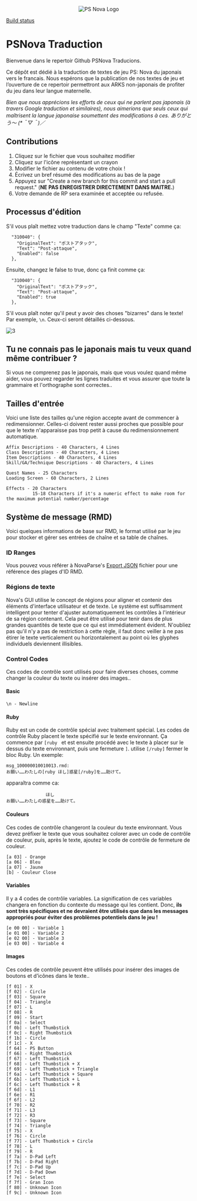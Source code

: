 [3]: https://github.com/Arks-Layer/PSO2JPTranslations/blob/master/resources/rightmeow.png

<p align="center">
  <img src="https://github.com/Arks-Layer/PSNovaTranslations/blob/master/resources/Phantasy-Star-Nova-Logo.png" alt="PS Nova Logo"/>
</p>

[Build status](https://travis-ci.org/PSNOVAFR/PSNovaTraduction.svg?branch=master)

# PSNova Traduction

Bienvenue dans le repertoir Github PSNova Traducions.

Ce dépôt est dédié à la traduction de textes de jeu PS: Nova du japonais vers le francais. Nous espérons que la publication de nos textes de jeu et l’ouverture de ce repertoir permettront aux ARKS non-japonais de profiter du jeu dans leur langue maternelle.

<i>Bien que nous apprécions les efforts de ceux qui ne parlent pas japonais (à travers Google traduction et similaires), nous aimerions que seuls ceux qui maîtrisent la langue japonaise soumettent des modifications à ces. ありがとう～ (*＾▽＾)／</i>

## Contributions

1. Cliquez sur le fichier que vous souhaitez modifier
2. Cliquez sur l'icône représentant un crayon
3. Modifier le fichier au contenu de votre choix !
4. Écrivez un bref résumé des modifications au bas de la page
5. Appuyez sur "Create a new branch for this commit and start a pull request." (<b>NE PAS ENREGISTRER DIRECTEMENT DANS MAITRE.</b>)
6. Votre demande de RP sera examinée et acceptée ou refusée.

## Processus d'édition

S'il vous plaît mettez votre traduction dans le champ "Texte" comme ça:
  
```
  "310040": {
    "OriginalText": "ポストアタック",
    "Text": "Post-attaque",
    "Enabled": false
  },
```

Ensuite, changez le false to true, donc ça finit comme ça:

```
  "310040": {
    "OriginalText": "ポストアタック",
    "Text": "Post-attaque",
    "Enabled": true
  },
```

S'il vous plaît noter qu'il peut y avoir des choses "bizarres" dans le texte! Par exemple, `\n`. Ceux-ci seront détaillés ci-dessous.


![3]

## Tu ne connais pas le japonais mais tu veux quand même contribuer ?

Si vous ne comprenez pas le japonais, mais que vous voulez quand même aider, vous pouvez regarder les lignes traduites et vous assurer que toute la grammaire et l'orthographe sont correctes..

## Tailles d'entrée

Voici une liste des tailles qu'une région accepte avant de commencer à redimensionner. Celles-ci doivent rester aussi proches que possible pour que le texte n'apparaisse pas trop petit à cause du redimensionnement automatique.

```
Affix Descriptions - 40 Characters, 4 Lines
Class Descriptions - 40 Characters, 4 Lines
Item Descriptions - 40 Characters, 4 Lines
Skill/GA/Technique Descriptions - 40 Characters, 4 Lines

Quest Names - 25 Characters
Loading Screen - 60 Characters, 2 Lines

Effects - 20 Characters
          15-18 Characters if it's a numeric effect to make room for the maximum potential number/percentage
```

## Système de message (RMD)

Voici quelques informations de base sur RMD, le format utilisé par le jeu pour stocker et gérer ses entrées de chaîne et sa table de chaînes.

### ID Ranges

Vous pouvez vous référer à NovaParse's [Export JSON](https://github.com/Arks-Layer/Nova-Tools/blob/master/NovaParse/Export.json) fichier pour une référence des plages d'ID RMD.

### Régions de texte

Nova's GUI utilise le concept de régions pour aligner et contenir des éléments d'interface utilisateur et de texte. Le système est suffisamment intelligent pour tenter d'ajuster automatiquement les contrôles à l'intérieur de sa région contenant. Cela peut être utilisé pour tenir dans de plus grandes quantités de texte que ce qui est immédiatement évident. N'oubliez pas qu'il n'y a pas de restriction à cette règle, il faut donc veiller à ne pas étirer le texte verticalement ou horizontalement au point où les glyphes individuels deviennent illisibles.

### Control Codes

Ces codes de contrôle sont utilisés pour faire diverses choses, comme changer la couleur du texte ou insérer des images..

#### Basic

```
\n - Newline
```

#### Ruby

Ruby est un code de contrôle spécial avec traitement spécial. Les codes de contrôle Ruby placent le texte spécifié sur le texte environnant. Ça commence par `[ruby ` et est ensuite procédé avec le texte à placer sur le dessus du texte environnant, puis une fermeture `]`. utilise `[/ruby]` fermer le bloc Ruby. Un exemple:

```
msg_100000010010013.rmd:
お願い……わたしの[ruby ほし]惑星[/ruby]を……助けて。
```

apparaîtra comme ca:

```
               ほし
お願い……わたしの惑星を……助けて。
```

#### Couleurs

Ces codes de contrôle changeront la couleur du texte environnant. Vous devez préfixer le texte que vous souhaitez colorer avec un code de contrôle de couleur, puis, après le texte, ajoutez le code de contrôle de fermeture de couleur.

```
[a 03] - Orange
[a 06] - Bleu
[a 07] - Jaune
[b] - Couleur Close
```

#### Variables

Il y a 4 codes de contrôle variables. La signification de ces variables changera en fonction du contexte du message qui les contient. Donc, <b>ils sont très spécifiques et ne devraient être utilisés que dans les messages appropriés pour éviter des problèmes potentiels dans le jeu !</b>

```
[e 00 00] - Variable 1
[e 01 00] - Variable 2
[e 02 00] - Variable 3
[e 03 00] - Variable 4
```

#### Images

Ces codes de contrôle peuvent être utilisés pour insérer des images de boutons et d’icônes dans le texte..

```
[f 01] - X
[f 02] - Circle
[f 03] - Square
[f 04] - Triangle
[f 07] - L
[f 08] - R
[f 09] - Start
[f 0a] - Select
[f 0b] - Left Thumbstick
[f 0c] - Right Thumbstick
[f 1b] - Circle
[f 1c] - X
[f 64] - PS Button
[f 66] - Right Thumbstick
[f 67] - Left Thumbstick
[f 68] - Left Thumbstick + X
[f 69] - Left Thumbstick + Triangle
[f 6a] - Left Thumbstick + Square
[f 6b] - Left Thumbstick + L
[f 6c] - Left Thumbstick + R
[f 6d] - L1
[f 6e] - R1
[f 6f] - L2
[f 70] - R2
[f 71] - L3
[f 72] - R3
[f 73] - Square
[f 74] - Triangle
[f 75] - X
[f 76] - Circle
[f 77] - Left Thumbstick + Circle
[f 78] - L
[f 79] - R
[f 7a] - D-Pad Left
[f 7b] - D-Pad Right
[f 7c] - D-Pad Up
[f 7d] - D-Pad Down
[f 7e] - Select
[f 7f] - Gran Icon
[f 80] - Unknown Icon
[f 9c] - Unknown Icon
```
